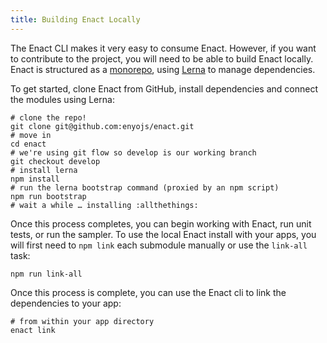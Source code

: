 ```yaml
---
title: Building Enact Locally
---
```


The Enact CLI makes it very easy to consume Enact.  However, if you want to contribute to the project,
you will need to be able to build Enact locally.  Enact is structured as a [monorepo](https://danluu.com/monorepo/), using [Lerna](https://github.com/lerna/lerna) to manage dependencies.

To get started, clone Enact from GitHub, install dependencies and connect the modules using Lerna:

```shell
# clone the repo!
git clone git@github.com:enyojs/enact.git
# move in
cd enact
# we're using git flow so develop is our working branch
git checkout develop
# install lerna
npm install
# run the lerna bootstrap command (proxied by an npm script)
npm run bootstrap
# wait a while … installing :allthethings:
```

Once this process completes, you can begin working with Enact, run unit tests, or run the sampler. To use the local Enact install with your apps, you will first need to `npm link` each submodule manually or use the `link-all` task:

```shell
npm run link-all
```

Once this process is complete, you can use the Enact cli to link the dependencies to your app:

```shell
# from within your app directory
enact link
```
